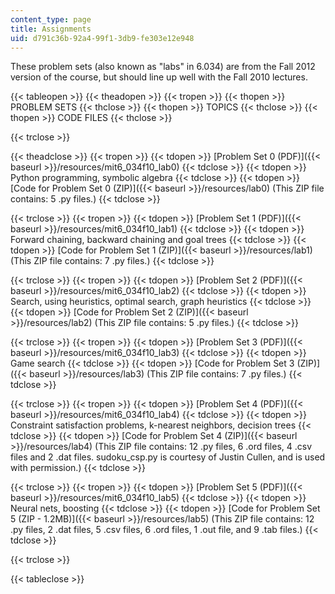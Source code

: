 ```yaml
---
content_type: page
title: Assignments
uid: d791c36b-92a4-99f1-3db9-fe303e12e948
---
```


These problem sets (also known as "labs" in 6.034) are from the Fall 2012 version of the course, but should line up well with the Fall 2010 lectures.

{{< tableopen >}}
{{< theadopen >}}
{{< tropen >}}
{{< thopen >}}
PROBLEM SETS
{{< thclose >}}
{{< thopen >}}
TOPICS
{{< thclose >}}
{{< thopen >}}
CODE FILES
{{< thclose >}}

{{< trclose >}}

{{< theadclose >}}
{{< tropen >}}
{{< tdopen >}}
[Problem Set 0 (PDF)]({{< baseurl >}}/resources/mit6_034f10_lab0)
{{< tdclose >}}
{{< tdopen >}}
Python programming, symbolic algebra
{{< tdclose >}}
{{< tdopen >}}
[Code for Problem Set 0 (ZIP)]({{< baseurl >}}/resources/lab0) (This ZIP file contains: 5 .py files.)
{{< tdclose >}}

{{< trclose >}}
{{< tropen >}}
{{< tdopen >}}
[Problem Set 1 (PDF)]({{< baseurl >}}/resources/mit6_034f10_lab1)
{{< tdclose >}}
{{< tdopen >}}
Forward chaining, backward chaining and goal trees
{{< tdclose >}}
{{< tdopen >}}
[Code for Problem Set 1 (ZIP)]({{< baseurl >}}/resources/lab1) (This ZIP file contains: 7 .py files.)
{{< tdclose >}}

{{< trclose >}}
{{< tropen >}}
{{< tdopen >}}
[Problem Set 2 (PDF)]({{< baseurl >}}/resources/mit6_034f10_lab2)
{{< tdclose >}}
{{< tdopen >}}
Search, using heuristics, optimal search, graph heuristics
{{< tdclose >}}
{{< tdopen >}}
[Code for Problem Set 2 (ZIP)]({{< baseurl >}}/resources/lab2) (This ZIP file contains: 5 .py files.)
{{< tdclose >}}

{{< trclose >}}
{{< tropen >}}
{{< tdopen >}}
[Problem Set 3 (PDF)]({{< baseurl >}}/resources/mit6_034f10_lab3)
{{< tdclose >}}
{{< tdopen >}}
Game search
{{< tdclose >}}
{{< tdopen >}}
[Code for Problem Set 3 (ZIP)]({{< baseurl >}}/resources/lab3) (This ZIP file contains: 7 .py files.)
{{< tdclose >}}

{{< trclose >}}
{{< tropen >}}
{{< tdopen >}}
[Problem Set 4 (PDF)]({{< baseurl >}}/resources/mit6_034f10_lab4)
{{< tdclose >}}
{{< tdopen >}}
Constraint satisfaction problems, k-nearest neighbors, decision trees
{{< tdclose >}}
{{< tdopen >}}
[Code for Problem Set 4 (ZIP)]({{< baseurl >}}/resources/lab4) (This ZIP file contains: 12 .py files, 6 .ord files, 4 .csv files and 2 .dat files. sudoku\_csp.py is courtesy of Justin Cullen, and is used with permission.)
{{< tdclose >}}

{{< trclose >}}
{{< tropen >}}
{{< tdopen >}}
[Problem Set 5 (PDF)]({{< baseurl >}}/resources/mit6_034f10_lab5)
{{< tdclose >}}
{{< tdopen >}}
Neural nets, boosting
{{< tdclose >}}
{{< tdopen >}}
[Code for Problem Set 5 (ZIP - 1.2MB)]({{< baseurl >}}/resources/lab5) (This ZIP file contains: 12 .py files, 2 .dat files, 5 .csv files, 6 .ord files, 1 .out file, and 9 .tab files.)
{{< tdclose >}}

{{< trclose >}}

{{< tableclose >}}